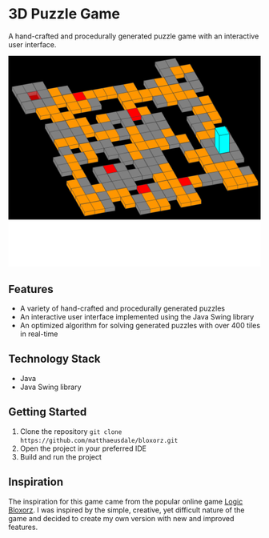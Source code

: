 # 3D Puzzle Game
A hand-crafted and procedurally generated puzzle game with an interactive user interface.

![An example of a procedurally-generated level.](https://github.com/matthaeusdale/Bloxorz/blob/main/bloxorz_image.png?raw=true)

## Features
- A variety of hand-crafted and procedurally generated puzzles 
- An interactive user interface implemented using the Java Swing library 
- An optimized algorithm for solving generated puzzles with over 400 tiles in real-time 

## Technology Stack
- Java 
- Java Swing library 

## Getting Started
1. Clone the repository `git clone https://github.com/matthaeusdale/bloxorz.git`
2. Open the project in your preferred IDE 
3. Build and run the project 

## Inspiration
The inspiration for this game came from the popular online game [Logic Bloxorz](https://www.mathplayground.com/logic_bloxorz.html). I was inspired by the simple, creative, yet difficult nature of the game and decided to create my own version with new and improved features.
